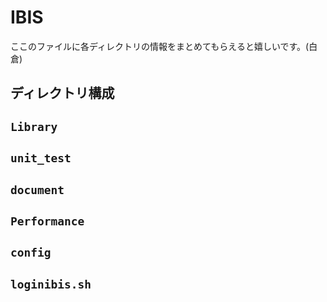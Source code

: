 # IBIS
ここのファイルに各ディレクトリの情報をまとめてもらえると嬉しいです。(白倉)


## ディレクトリ構成



## `Library`


## `unit_test`
 


## `document`


## `Performance`


## `config`


## `loginibis.sh`
